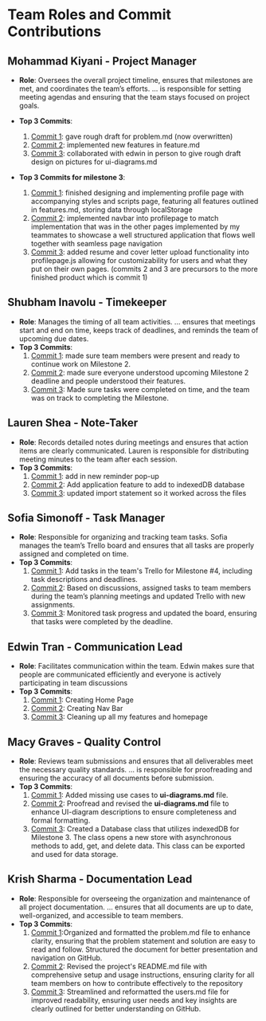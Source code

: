 # Team Roles and Commit Contributions

## Mohammad Kiyani - Project Manager
- **Role**: Oversees the overall project timeline, ensures that milestones are met, and coordinates the team’s efforts. ... is responsible for setting meeting agendas and ensuring that the team stays focused on project goals.
- **Top 3 Commits**:
  1. [Commit 1](https://github.com/edwintran235/326-team9/tree/milestone2/problem.md_update): gave rough draft for problem.md (now overwritten) 
  2. [Commit 2](https://github.com/edwintran235/326-team9/tree/milestone2/features.md/update/shahab): implemented new features in feature.md
  3. [Commit 3](https://github.com/edwintran235/326-team9/blob/main/team/m2/ui-diagrams.md): collaborated with edwin in person to give rough draft design on pictures for ui-diagrams.md
 
- **Top 3 Commits for milestone 3**:
  1. [Commit 1]([https://github.com/edwintran235/326-team9/tree/milestone2/problem.md_update](https://github.com/edwintran235/326-team9/tree/milestone3/updatedprofilepagewithresumeupload/11.17/shahab)): finished designing and implementing profile page with accompanying styles and scripts page, featuring all features outlined in features.md, storing data through localStorage 
  2. [Commit 2]([https://github.com/edwintran235/326-team9/tree/milestone2/features.md/update/shahab](https://github.com/edwintran235/326-team9/tree/milestone3/updatingfeatures.md/shahab)): implemented navbar into profilepage to match implementation that was in the other pages implemented by my teammates to showcase a well structured application that flows well together with seamless page navigation
  3. [Commit 3]([https://github.com/edwintran235/326-team9/blob/main/team/m2/ui-diagrams.md](https://github.com/edwintran235/326-team9/tree/milestone3/updatedprofilepagewithresumeupload/11.17/shahab)): added resume and cover letter upload functionality into profilepage.js allowing for customizability for users and what they put on their own pages. (commits 2 and 3 are precursors to the more finished product which is commit 1)
 

## Shubham Inavolu - Timekeeper
- **Role**: Manages the timing of all team activities. ... ensures that meetings start and end on time, keeps track of deadlines, and reminds the team of upcoming due dates.
- **Top 3 Commits**:
  1. [Commit 1](https://github.com/edwintran235/326-team9/commit/00b89d6c627e3a1a80d0e41bde2a98fd374af32a): made sure team members were present and ready to continue work on Milestone 2. 
  2. [Commit 2](https://github.com/edwintran235/326-team9/commit/c6dc2b8e81d9b5dfd2b0d693aabcfd43a823c801): made sure everyone understood upcoming Milestone 2 deadline and people understood their features.
  3. [Commit 3](https://github.com/edwintran235/326-team9/commit/fdfe5bcfa1307990a50ed373f3b45d9004d27dc9): Made sure tasks were completed on time, and the team was on track to completing the Milestone.
 
## Lauren Shea - Note-Taker
- **Role**: Records detailed notes during meetings and ensures that action items are clearly communicated. Lauren is responsible for distributing meeting minutes to the team after each session.
- **Top 3 Commits**:
  1. [Commit 1](https://github.com/edwintran235/326-team9/commit/fb07bded8c8c3a7f0eceac725f2aa118edd5c68c#diff-289e1890e590076490274afe863b8852df6b7ef8d0c909c790e2ca4d131a909d): add in new reminder pop-up
  2. [Commit 2](https://github.com/edwintran235/326-team9/commit/c80ac95f24417500d1b1828758e102c41298a7e4): Add application feature to add to indexedDB database
  3. [Commit 3](https://github.com/edwintran235/326-team9/commit/90499693b9a86df5be61320e4355d2d25d1ba23b): updated import statement so it worked across the files
 
## Sofia Simonoff - Task Manager
- **Role**: Responsible for organizing and tracking team tasks. Sofia manages the team’s Trello board and ensures that all tasks are properly assigned and completed on time.
- **Top 3 Commits**:
  1. [Commit 1](https://github.com/edwintran235/326-team9/commit/8f2378e0a2e529d8b1f42976da6cd09bcd441259): Add tasks in the team's Trello for Milestone #4, including task descriptions and deadlines.
  2. [Commit 2](https://github.com/edwintran235/326-team9/commit/5a2201a2f0c5e5596483b5e0085ced8c1cc1e331): Based on discussions, assigned tasks to team members during the team’s planning meetings and updated Trello with new assignments.
  3. [Commit 3](https://github.com/edwintran235/326-team9/commit/5f2e2c9166bfa9839032b18d461a21eb4b7ce2b5): Monitored task progress and updated the board, ensuring that tasks were completed by the deadline.
 
## Edwin Tran - Communication Lead
- **Role**: Facilitates communication within the team. Edwin makes sure that people are communicated efficiently and everyone is actively participating 
in team discussions
- **Top 3 Commits**:
  1. [Commit 1](https://github.com/edwintran235/326-team9/commit/c99f6918f89ad468e9c5654596f489142044a8ab): Creating Home Page
  2. [Commit 2](https://github.com/edwintran235/326-team9/commit/624ddbc0709579565ac3d48d18af88e15e0a310e): Creating Nav Bar
  3. [Commit 3](https://github.com/edwintran235/326-team9/commit/230be5472bfc6d4a6c591d2dfdb7ae43052dbdd7): Cleaning up all my features and homepage

## Macy Graves - Quality Control
- **Role**: Reviews team submissions and ensures that all deliverables meet the necessary quality standards. ... is responsible for proofreading and ensuring the accuracy of all documents before submission.
- **Top 3 Commits**:
  1. [Commit 1](https://github.com/edwintran235/326-team9/commit/b53a0bb0509b3f44edfe744892784dfcc50b9073): Added missing use cases to **ui-diagrams.md** file.
  2. [Commit 2](https://github.com/edwintran235/326-team9/commit/b95ac80dfd5ffd18785e55e27574ab46ca96c838): Proofread and revised the **ui-diagrams.md** file to enhance UI-diagram descriptions to ensure completeness and formal formatting.
  3. [Commit 3](https://github.com/edwintran235/326-team9/commit/5c08af53d5fc34a72f6f21a19eb5fdb67b2b12ea): Created a Database class that utilizes indexedDB for Milestone 3. The class opens a new store with asynchronous methods to add, get, and delete data. This class can be exported and used for data storage.

## Krish Sharma - Documentation Lead
- **Role**: Responsible for overseeing the organization and maintenance of all project documentation. ... ensures that all documents are up to date, well-organized, and accessible to team members.
- **Top 3 Commits**:
  1. [Commit 1](https://github.com/edwintran235/326-team9/commit/975515d9f21d0857c8776ed59a65bcac8942a3fd):Organized and formatted the problem.md file to enhance clarity, ensuring that the problem statement and solution are easy to read and follow. Structured the document for better presentation and navigation on GitHub.
  2. [Commit 2](https://github.com/edwintran235/326-team9/commit/975515d9f21d0857c8776ed59a65bcac8942a3fd): Revised the project's README.md file with comprehensive setup and usage instructions, ensuring clarity for all team members on how to contribute effectively to the repository
  3. [Commit 3](https://github.com/edwintran235/326-team9/commit/66842cd58bec32d6af03e969f3605358cb9e7909): Streamlined and reformatted the users.md file for improved readability, ensuring user needs and key insights are clearly outlined for better understanding on GitHub.
